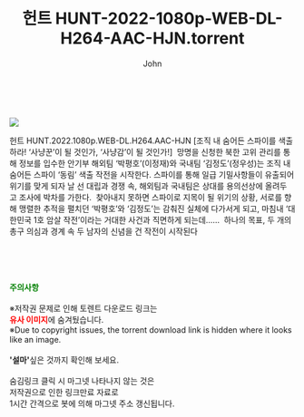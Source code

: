 ﻿---
layout: post
title:  "    헌트 HUNT-2022-1080p-WEB-DL-H264-AAC-HJN.torrent"
author: John
categories: [ 영화 ]
tags: [  ]
image: https://torrentrj56.com/uploadfile/full/3952ba001ff189e5d7bce0441c8a70de16928167.jpg 
description: "    헌트 HUNT-2022-1080p-WEB-DL-H264-AAC-HJN torrent 정보 공유"
toc: true
toc_sticky: true
---

<br>
<p><img src="https://torrentrj56.com/uploadfile/full/3952ba001ff189e5d7bce0441c8a70de16928167.jpg"/></p>
 헌트 HUNT.2022.1080p.WEB-DL.H264.AAC-HJN [조직 내 숨어든 스파이를 색출하라! ‘사냥꾼’이 될 것인가, ‘사냥감’이 될 것인가!]  망명을 신청한 북한 고위 관리를 통해 정보를 입수한 안기부 해외팀 ‘박평호’(이정재)와 국내팀 ‘김정도’(정우성)는 조직 내 숨어든 스파이 ‘동림’ 색출 작전을 시작한다. 스파이를 통해 일급 기밀사항들이 유출되어 위기를 맞게 되자 날 선 대립과 경쟁 속, 해외팀과 국내팀은 상대를 용의선상에 올려두고 조사에 박차를 가한다.  찾아내지 못하면 스파이로 지목이 될 위기의 상황, 서로를 향해 맹렬한 추적을 펼치던 ‘박평호’와 ‘김정도’는 감춰진 실체에 다가서게 되고, 마침내 ‘대한민국 1호 암살 작전’이라는 거대한 사건과 직면하게 되는데……  하나의 목표, 두 개의 총구 의심과 경계 속 두 남자의 신념을 건 작전이 시작된다 
    
<br><br><br>
<p data-ke-size="size16"><b><span style="color: green;">주의사항</span></b><br /><br />※저작권 문제로 인해 토렌트 다운로드 링크는<br /><b><span style="color: red;">유사 이미지</span></b>에 숨겨뒀습니다.<br />※Due to copyright issues, the torrent download link is hidden where it looks like an image.<br /><br /><b>'설마'</b>싶은 것까지 확인해 보세요.<br /><br />숨김링크 클릭 시 마그넷 나타나지 않는 것은<br />저작권으로 인한 링크만료 자료로<br />1시간 간격으로 봇에 의해 마그넷 주소 갱신됩니다.</p>
